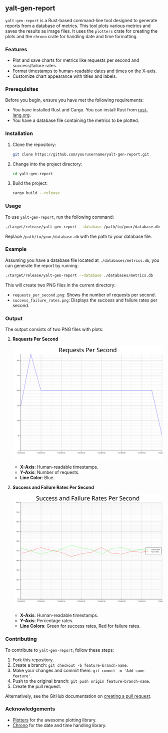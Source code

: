 ## yalt-gen-report

`yalt-gen-report` is a Rust-based command-line tool designed to generate reports from a database of metrics. This tool plots various metrics and saves the results as image files. It uses the `plotters` crate for creating the plots and the `chrono` crate for handling date and time formatting.

### Features

- Plot and save charts for metrics like requests per second and success/failure rates.
- Format timestamps to human-readable dates and times on the X-axis.
- Customize chart appearance with titles and labels.

### Prerequisites

Before you begin, ensure you have met the following requirements:

- You have installed Rust and Cargo. You can install Rust from [rust-lang.org](https://www.rust-lang.org/).
- You have a database file containing the metrics to be plotted.

### Installation

1. Clone the repository:

    ```sh
    git clone https://github.com/yourusername/yalt-gen-report.git
    ```

2. Change into the project directory:

    ```sh
    cd yalt-gen-report
    ```

3. Build the project:

    ```sh
    cargo build --release
    ```

### Usage

To use `yalt-gen-report`, run the following command:

```sh
./target/release/yalt-gen-report --database /path/to/your/database.db
```

Replace `/path/to/your/database.db` with the path to your database file.

### Example

Assuming you have a database file located at `./databases/metrics.db`, you can generate the report by running:

```sh
./target/release/yalt-gen-report --database ./databases/metrics.db
```

This will create two PNG files in the current directory:

- `requests_per_second.png`: Shows the number of requests per second.
- `success_failure_rates.png`: Displays the success and failure rates per second.

### Output

The output consists of two PNG files with plots:

1. **Requests Per Second**

    ![Requests Per Second](./requests_per_second.png)

    - **X-Axis**: Human-readable timestamps.
    - **Y-Axis**: Number of requests.
    - **Line Color**: Blue.

2. **Success and Failure Rates Per Second**

    ![Success and Failure Rates Per Second](./success_failure_rates.png)

    - **X-Axis**: Human-readable timestamps.
    - **Y-Axis**: Percentage rates.
    - **Line Colors**: Green for success rates, Red for failure rates.

### Contributing

To contribute to `yalt-gen-report`, follow these steps:

1. Fork this repository.
2. Create a branch: `git checkout -b feature-branch-name`.
3. Make your changes and commit them: `git commit -m 'Add some feature'`.
4. Push to the original branch: `git push origin feature-branch-name`.
5. Create the pull request.

Alternatively, see the GitHub documentation on [creating a pull request](https://help.github.com/articles/creating-a-pull-request).

### Acknowledgements

- [Plotters](https://github.com/38/plotters) for the awesome plotting library.
- [Chrono](https://github.com/chronotope/chrono) for the date and time handling library.
